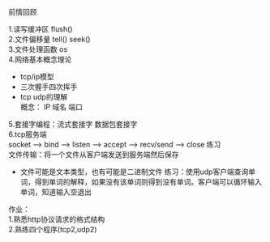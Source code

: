 前情回顾

1.读写缓冲区     flush()  
2.文件偏移量     tell()      seek()  
3.文件处理函数   os  
4.网络基本概念理论  
* tcp/ip模型
* 三次握手四次挥手
* tcp udp的理解  
概念： IP  域名  端口  

5.套接字编程：流式套接字   数据包套接字  
6.tcp服务端  
socket --> bind --> listen --> accept  --> recv/send --> close 
练习  
文件传输：将一个文件从客户端发送到服务端然后保存
* 文件可能是文本类型，也有可能是二进制文件
练习：使用udp客户端查询单词，得到单词的解释，如果没有该单词则得到没有单词。客户端可以循环输入单词，知道输入空退出

作业：  
1.熟悉http协议请求的格式结构  
2.熟练四个程序(tcp2,udp2)


